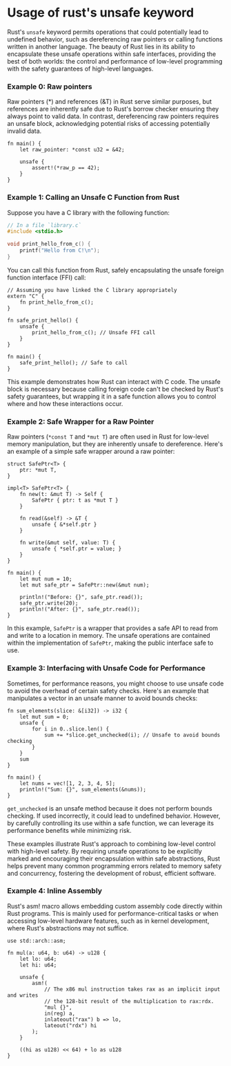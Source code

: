 # Usage of rust's unsafe keyword

Rust's `unsafe` keyword permits operations that could potentially lead to undefined behavior, such as dereferencing raw pointers or calling functions written in another language. The beauty of Rust lies in its ability to encapsulate these unsafe operations within safe interfaces, providing the best of both worlds: the control and performance of low-level programming with the safety guarantees of high-level languages.


### Example 0: Raw pointers
Raw pointers (*) and references (&T) in Rust serve similar purposes, but references are inherently safe due to Rust's borrow checker ensuring they always point to valid data. In contrast, dereferencing raw pointers requires an unsafe block, acknowledging potential risks of accessing potentially invalid data.
```rust,editable
fn main() {
    let raw_pointer: *const u32 = &42;

    unsafe {
        assert!(*raw_p == 42);
    }
}
```


### Example 1: Calling an Unsafe C Function from Rust

Suppose you have a C library with the following function:

```c
// In a file `library.c`
#include <stdio.h>

void print_hello_from_c() {
    printf("Hello from C!\n");
}
```

You can call this function from Rust, safely encapsulating the unsafe foreign function interface (FFI) call:

```rust,editable
// Assuming you have linked the C library appropriately
extern "C" {
    fn print_hello_from_c();
}

fn safe_print_hello() {
    unsafe {
        print_hello_from_c(); // Unsafe FFI call
    }
}

fn main() {
    safe_print_hello(); // Safe to call
}
```

This example demonstrates how Rust can interact with C code. The unsafe block is necessary because calling foreign code can't be checked by Rust's safety guarantees, but wrapping it in a safe function allows you to control where and how these interactions occur.




### Example 2: Safe Wrapper for a Raw Pointer

Raw pointers (`*const T` and `*mut T`) are often used in Rust for low-level memory manipulation, but they are inherently unsafe to dereference. Here's an example of a simple safe wrapper around a raw pointer:

```rust,editable
struct SafePtr<T> {
    ptr: *mut T,
}

impl<T> SafePtr<T> {
    fn new(t: &mut T) -> Self {
        SafePtr { ptr: t as *mut T }
    }

    fn read(&self) -> &T {
        unsafe { &*self.ptr }
    }

    fn write(&mut self, value: T) {
        unsafe { *self.ptr = value; }
    }
}

fn main() {
    let mut num = 10;
    let mut safe_ptr = SafePtr::new(&mut num);

    println!("Before: {}", safe_ptr.read());
    safe_ptr.write(20);
    println!("After: {}", safe_ptr.read());
}
```

In this example, `SafePtr` is a wrapper that provides a safe API to read from and write to a location in memory. The unsafe operations are contained within the implementation of `SafePtr`, making the public interface safe to use.



### Example 3: Interfacing with Unsafe Code for Performance

Sometimes, for performance reasons, you might choose to use unsafe code to avoid the overhead of certain safety checks. Here's an example that manipulates a vector in an unsafe manner to avoid bounds checks:

```rust,editable
fn sum_elements(slice: &[i32]) -> i32 {
    let mut sum = 0;
    unsafe {
        for i in 0..slice.len() {
            sum += *slice.get_unchecked(i); // Unsafe to avoid bounds checking
        }
    }
    sum
}

fn main() {
    let nums = vec![1, 2, 3, 4, 5];
    println!("Sum: {}", sum_elements(&nums));
}
```

`get_unchecked` is an unsafe method because it does not perform bounds checking. If used incorrectly, it could lead to undefined behavior. However, by carefully controlling its use within a safe function, we can leverage its performance benefits while minimizing risk.

These examples illustrate Rust's approach to combining low-level control with high-level safety. By requiring unsafe operations to be explicitly marked and encouraging their encapsulation within safe abstractions, Rust helps prevent many common programming errors related to memory safety and concurrency, fostering the development of robust, efficient software.



### Example 4: Inline Assembly
Rust's asm! macro allows embedding custom assembly code directly within Rust programs. This is mainly used for performance-critical tasks or when accessing low-level hardware features, such as in kernel development, where Rust's abstractions may not suffice.
```rust,editable
use std::arch::asm;

fn mul(a: u64, b: u64) -> u128 {
    let lo: u64;
    let hi: u64;

    unsafe {
        asm!(
            // The x86 mul instruction takes rax as an implicit input and writes
            // the 128-bit result of the multiplication to rax:rdx.
            "mul {}",
            in(reg) a,
            inlateout("rax") b => lo,
            lateout("rdx") hi
        );
    }

    ((hi as u128) << 64) + lo as u128
}
```

